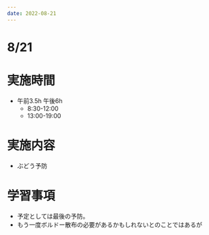```yaml
---
date: 2022-08-21
---
```

# 8/21
# 実施時間
-  午前3.5h 午後6h
    - 8:30-12:00
    - 13:00-19:00
# 実施内容
-  ぶどう予防
# 学習事項
- 予定としては最後の予防。
- もう一度ボルドー散布の必要があるかもしれないとのことではあるが